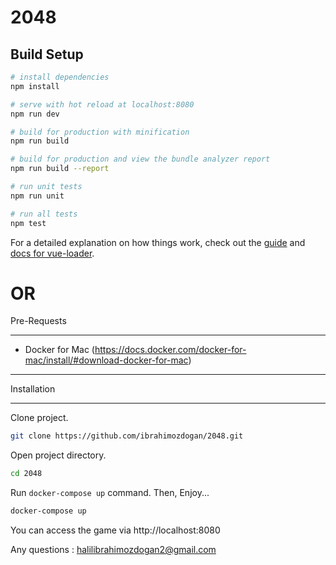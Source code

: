 # 2048

> 

## Build Setup

``` bash
# install dependencies
npm install

# serve with hot reload at localhost:8080
npm run dev

# build for production with minification
npm run build

# build for production and view the bundle analyzer report
npm run build --report

# run unit tests
npm run unit

# run all tests
npm test
```

For a detailed explanation on how things work, check out the [guide](http://vuejs-templates.github.io/webpack/) and [docs for vue-loader](http://vuejs.github.io/vue-loader).

# OR

Pre-Requests

------------

* Docker for Mac (https://docs.docker.com/docker-for-mac/install/#download-docker-for-mac)

------------

Installation

------------
Clone project. 

```bash
git clone https://github.com/ibrahimozdogan/2048.git
```

Open project directory.

```bash
cd 2048
```

Run `docker-compose up` command. Then, Enjoy...

```bash
docker-compose up
```

You can access the game via http://localhost:8080


Any questions : <halilibrahimozdogan2@gmail.com>

